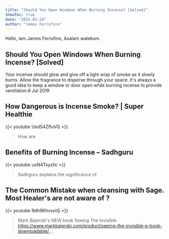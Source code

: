 ```yaml
---
title: "Should You Open Windows When Burning Incense? [Solved]"
ShowToc: true 
date: "2022-02-24"
author: "James Ferrufino" 
---
```


Hello, iam James Ferrufino, Asalam walekum.
## Should You Open Windows When Burning Incense? [Solved]
Your incense should glow and give off a light wisp of smoke as it slowly burns. Allow the fragrance to disperse through your space. It's always a good idea to keep a window or door open while burning incense to provide ventilation.8 Jul 2019

## How Dangerous is Incense Smoke? | Super Healthie
{{< youtube UsdS4ZlfuVQ >}}
>How are 

## Benefits of Burning Incense – Sadhguru
{{< youtube uoN4TsyzIic >}}
>Sadhguru explains the significance of 

## The Common Mistake when cleansing with Sage. Most Healer's are not aware of ?
{{< youtube Rdh9KhvsxtQ >}}
>Mark Bajerski's NEW book Seeing The Invisible https://www.markbajerski.com/product/seeing-the-invisible-e-book-downloadable/ ...

